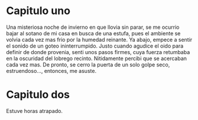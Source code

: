 # Capitulo uno
Una misteriosa noche de invierno en que llovia sin parar, se me ocurrio bajar al sotano de mi casa en busca de una estufa, pues el ambiente se volvia cada vez mas frio por la humedad reinante. Ya abajo, empece a sentir el sonido de un goteo ininterrumpido. Justo cuando agudice el oido para definir de donde provenia, senti unos pasos firmes, cuya fuerza retumbaba en la oscuridad del lobrego recinto. Nitidamente percibi que se acercaban cada vez mas. De pronto, se cerro la puerta de un solo golpe seco, estruendoso..., entonces, me asuste.


# Capitulo dos
Estuve horas atrapado. 